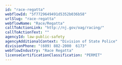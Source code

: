 ```yaml
---
id: "race-regatta"
webflowId: "5f7729649491d5352b036b58"
urlSlug: "race-regatta"
webflowName: "Race/Regatta"
callToActionLink: "http://nj.gov/oag/racing/"
callToActionText: ""
agencyId: law-public-safety
agencyAdditionalContext: "Division of State Police"
divisionPhone: "(609) 882-2000  6173"
webflowIndustry: "Race Regatta"
licenseCertificationClassification: "PERMIT"
---
```

